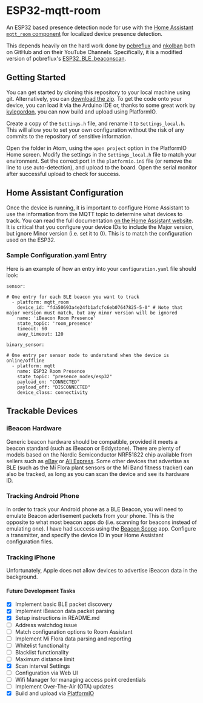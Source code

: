 # ESP32-mqtt-room
An ESP32 based presence detection node for use with the [Home Assistant](https://www.home-assistant.io/) [`mqtt_room` component](https://www.home-assistant.io/components/sensor.mqtt_room/) for localized device presence detection.

This depends heavily on the hard work done by [pcbreflux](https://github.com/pcbreflux) and [nkolban](https://github.com/nkolban) both on GitHub and on their YouTube Channels. Specifically, it is a modified version of pcbreflux's [ESP32_BLE_beaconscan](https://github.com/pcbreflux/espressif/tree/master/esp32/arduino/sketchbook/ESP32_BLE_beaconscan).

## Getting Started
You can get started by cloning this repository to your local machine using git. Alternatively, you can [download the zip](https://github.com/jptrsn/ESP32-mqtt-room/archive/master.zip). To get the code onto your device, you can load it via the Arduino IDE or, thanks to some great work by [kylegordon](https://github.com/kylegordon), you can now build and upload using PlatformIO.

Create a copy of the `Settings.h` file, and rename it to `Settings_local.h`. This will allow you to set your own configuration without the risk of any commits to the repository of sensitive information.

Open the folder in Atom, using the `open project` option in the PlatformIO Home screen. Modify the settings in the `Settings_local.h` file to match your environment. Set the correct port in the `platformio.ini` file (or remove the line to use auto-detection), and upload to the board. Open the serial monitor after successful upload to check for success.

## Home Assistant Configuration
Once the device is running, it is important to configure Home Assistant to use the information from the MQTT topic to determine what devices to track. You can read the full documentation [on the Home Assistant website](https://www.home-assistant.io/components/sensor.mqtt_room/). It is critical that you configure your device IDs to include the Major version, but ignore Minor version (i.e. set it to 0). This is to match the configuration used on the ESP32.

### Sample Configuration.yaml Entry
Here is an example of how an entry into your `configuration.yaml` file should look:
```
sensor:

# One entry for each BLE beacon you want to track
  - platform: mqtt_room
    device_id: "fda50693a4e24fb1afcfc6eb07647825-5-0" # Note that major version must match, but any minor version will be ignored
    name: 'iBeacon Room Presence'
    state_topic: 'room_presence'
    timeout: 60
    away_timeout: 120

binary_sensor:

# One entry per sensor node to understand when the device is online/offline
  - platform: mqtt
    name: ESP32 Room Presence
    state_topic: "presence_nodes/esp32"
    payload_on: "CONNECTED"
    payload_off: "DISCONNECTED"
    device_class: connectivity
```

## Trackable Devices
### iBeacon Hardware
Generic beacon hardware should be compatible, provided it meets a beacon standard (such as iBeacon or Eddystone). There are plenty of models based on the Nordic Semiconductor NRF51822 chip available from sellers such as [eBay](https://www.ebay.com/sch/i.html?_nkw=nrf51822+ibeacon) or [Ali Express](https://www.aliexpress.com/wholesale?SearchText=nrf51822+ibeacon). Some other devices that advertise as BLE (such as the Mi Flora plant sensors or the Mi Band fitness tracker) can also be tracked, as long as you can scan the device and see its hardware ID.

### Tracking Android Phone
In order to track your Android phone as a BLE Beacon, you will need to emulate Beacon adertisement packets from your phone. This is the opposite to what most beacon apps do (i.e. scanning for beacons instead of emulating one). I have had success using the [Beacon Scope](https://play.google.com/store/apps/details?id=com.davidgyoungtech.beaconscanner) app. Configure a transmitter, and specify the device ID in your Home Assistant configuration files.

### Tracking iPhone
Unfortunately, Apple does not allow devices to advertise iBeacon data in the background.

#### Future Development Tasks
- [x] Implement basic BLE packet discovery
- [x] Implement iBeacon data packet parsing
- [x] Setup instructions in README.md
- [ ] Address watchdog issue
- [ ] Match configuration options to Room Assistant
- [ ] Implement Mi Flora data parsing and reporting
- [ ] Whitelist functionality
- [ ] Blacklist functionality
- [ ] Maximum distance limit
- [x] Scan interval Settings
- [ ] Configuration via Web UI
- [ ] Wifi Manager for managing access point credentials
- [ ] Implement Over-The-Air (OTA) updates
- [x] Build and upload via [PlatformIO](platformio.org)
